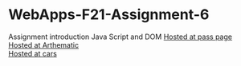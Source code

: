 # WebApps-F21-Assignment-6
Assignment introduction Java Script and DOM
[Hosted at pass page](https://44-563-webapps-f21.github.io/webapps-f21-assignment-6-venky4144/pass.html)
<br>
[Hosted at Arthematic ](https://44-563-webapps-f21.github.io/webapps-f21-assignment-6-venky4144/Arthematic.html)
<br>
[Hosted at cars ](https://44-563-webapps-f21.github.io/webapps-f21-assignment-6-venky4144/cars.html)
